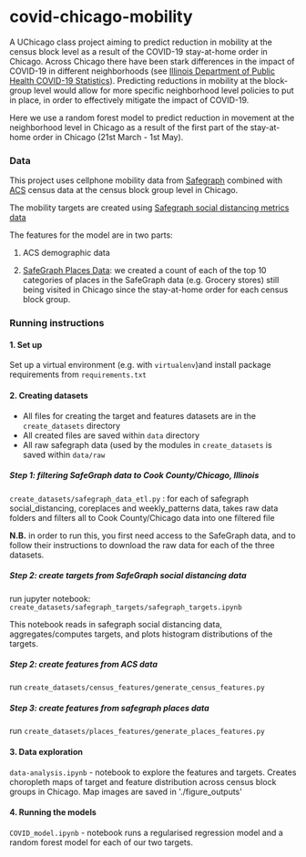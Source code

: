 # covid-chicago-mobility

A UChicago class project aiming to predict reduction in mobility at the census block level as a result of the COVID-19 stay-at-home order in Chicago. Across Chicago there have been stark differences in the impact of COVID-19 in different neighborhoods (see [Illinois Department of Public Health COVID-19 Statistics](https://www.dph.illinois.gov/covid19/covid19-statistics)).
Predicting reductions in mobility at the block-group level would allow for more specific neighborhood level policies to put in place, in order to effectively mitigate the impact of COVID-19.

Here we use a random forest model to predict reduction in movement at the neighborhood level in Chicago as a result of the first part of the stay-at-home order in Chicago (21st March - 1st May).

### Data

This project uses cellphone mobility data from [Safegraph](https://docs.safegraph.com) combined with [ACS](https://www.census.gov/programs-surveys/acs) census data at the census block group level in Chicago.

The mobility targets are created using [Safegraph social distancing metrics data](https://docs.safegraph.com/docs/social-distancing-metrics)

The features for the model are in two parts:

1. ACS demographic data

2. [SafeGraph Places Data](https://docs.safegraph.com/docs/places-schema): we created a count of each of the top 10 categories of places in the SafeGraph data (e.g. Grocery stores) still being visited in Chicago since the stay-at-home order for each census block group.

### Running instructions

#### 1. Set up
Set up a virtual environment (e.g. with `virtualenv`)and install package requirements from  `requirements.txt`

#### 2. Creating datasets
* All files for creating the target and features datasets are in the `create_datasets` directory
* All created files are saved within `data` directory
* All raw safegraph data (used by the modules in `create_datasets` is saved within `data/raw`

##### Step 1: filtering SafeGraph data to Cook County/Chicago, Illinois
`create_datasets/safegraph_data_etl.py` : for each of safegraph social_distancing, coreplaces and weekly_patterns data, takes raw data folders and filters all to Cook County/Chicago data into one filtered file

**N.B.** in order to run this, you first need access to the SafeGraph data, and to follow their instructions to download the raw data for each of the three datasets.

##### Step 2: create targets from SafeGraph social distancing data
run jupyter notebook: `create_datasets/safegraph_targets/safegraph_targets.ipynb`

This notebook reads in safegraph social distancing data, aggregates/computes targets, and plots histogram distributions of the targets.

##### Step 2: create features from ACS data
run `create_datasets/census_features/generate_census_features.py`

##### Step 3: create features from safegraph places data
run `create_datasets/places_features/generate_places_features.py`

#### 3. Data exploration
`data-analysis.ipynb` - notebook to explore the features and targets. Creates choropleth maps of target and feature distribution across census block groups in Chicago. Map images are saved in './figure_outputs'

#### 4. Running the models
`COVID_model.ipynb` - notebook runs a regularised regression model and a random forest model for each of our two targets.
